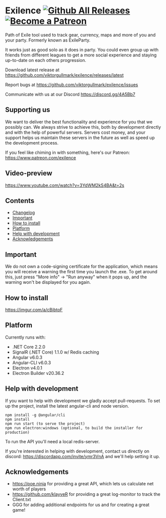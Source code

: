 Exilence
[![Github All Releases](https://img.shields.io/github/downloads/viktorgullmark/exilence/total.svg)](https://github.com/viktorgullmark/exilence/releases)
[![Become a Patreon](https://img.shields.io/badge/patreon-%F0%9F%8E%AF-orange.svg)](https://www.patreon.com/exilence)
===
Path of Exile tool used to track gear, currency, maps and more of you and your party. Formerly known as ExileParty.

It works just as good solo as it does in party. You could even group up with friends from different leagues to get a more social experience and staying up-to-date on each others progression.

Download latest release at https://github.com/viktorgullmark/exilence/releases/latest

Report bugs at https://github.com/viktorgullmark/exilence/issues

Communicate with us at our Discord https://discord.gg/4A5Bb7

## Supporting us

We want to deliver the best functionality and experience for you that we possibly can. We always strive to achieve this, both by development directly and with the help of powerful servers. Servers cost money, and your support helps us maintain these servers in the future as well as speed up the development process. 

If you feel like chiming in with something, here's our Patreon: https://www.patreon.com/exilence

## Video-preview

https://www.youtube.com/watch?v=3YdWM2kS4BA&t=2s

## Contents

- [Changelog](https://github.com/viktorgullmark/exilence/blob/master/CHANGELOG.md)
- [Important](#important)
- [How to install](#how-to-install)
- [Platform](#platform)
- [Help with development](#help-with-development)
- [Acknowledgements](#acknowledgements)

## Important

We do not own a code-signing certificate for the application, which means you will receive a warning the first time you launch the .exe. To get around this, just press "More info" -> "Run anyway" when it pops up, and the warning won't be displayed for you again.

## How to install

https://imgur.com/a/cBibtoF

## Platform

Currently runs with:

- .NET Core 2.2.0
- SignalR (.NET Core) 1.1.0 w/ Redis caching
- Angular v6.0.3
- Angular-CLI v6.0.3
- Electron v4.0.1
- Electron Builder v20.36.2

## Help with development

If you want to help with development we gladly accept pull-requests. To set up the project, install the latest angular-cli and node version.

```
npm install -g @angular/cli
npm install
npm run start (to serve the project)
npm run electron:windows (optional, to build the installer for production)
```

To run the API you'll need a local redis-server. 

If you're interested in helping with development, contact us directly on discord: https://discordapp.com/invite/ymr3VnA and we'll help setting it up.

## Acknowledgements

- https://poe.ninja for providing a great API, which lets us calculate net worth of players
- https://github.com/klayveR for providing a great log-monitor to track the Client.txt
- GGG for adding additional endpoints for us and for creating a great game!
